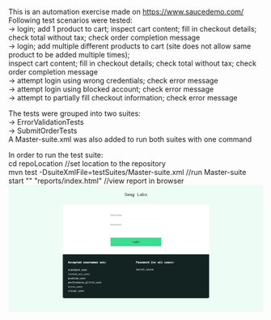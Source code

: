 This is an automation exercise made on https://www.saucedemo.com/  
Following test scenarios were tested:  
-> login; add 1 product to cart; inspect cart content; fill in checkout details; check total without tax; check order completion message  
-> login; add multiple different products to cart (site does not allow same product to be added multiple times);  
   inspect cart content; fill in checkout details; check total without tax; check order completion message  
-> attempt login using wrong credentials; check error message  
-> attempt login using blocked account; check error message  
-> attempt to partially fill checkout information; check error message  
  
The tests were grouped into two suites:   
-> ErrorValidationTests  
-> SubmitOrderTests  
A Master-suite.xml was also added to run both suites with one command  
  
In order to run the test suite:  
cd repoLocation //set location to the repository  
mvn test -DsuiteXmlFile=testSuites/Master-suite.xml //run Master-suite  
start "" "reports/index.html" //view report in browser  
![FailedTest screenshot](reports/takeScreenShotOfFailedTest.png)
